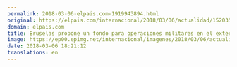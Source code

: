 ```yaml
---
permalink: 2018-03-06-elpais.com-1919943894.html
original: https://elpais.com/internacional/2018/03/06/actualidad/1520355835_738832.html#?ref=rss&format=simple&link=link
domain: elpais.com
title: Bruselas propone un fondo para operaciones militares en el exterior
image: https://ep00.epimg.net/internacional/imagenes/2018/03/06/actualidad/1520355835_738832_1520356479_rrss_normal.jpg
date: 2018-03-06 18:21:12
translations: en
---
```


